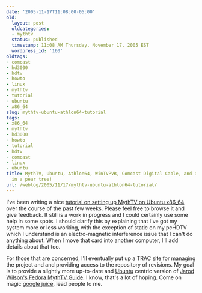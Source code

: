 ```yaml
---
date: '2005-11-17T11:08:00-05:00'
old:
  layout: post
  oldcategories:
  - mythtv
  status: published
  timestamp: 11:08 AM Thursday, November 17, 2005 EST
  wordpress_id: '160'
oldtags:
- comcast
- hd3000
- hdtv
- howto
- linux
- mythtv
- tutorial
- ubuntu
- x86_64
slug: mythtv-ubuntu-athlon64-tutorial
tags:
- x86_64
- mythtv
- hd3000
- howto
- tutorial
- hdtv
- comcast
- linux
- ubuntu
title: MythTV, Ubuntu, Athlon64, WinTVPVR, Comcast Digital Cable, and a pcHDTV HD-3000
  in a pear tree!
url: /weblog/2005/11/17/mythtv-ubuntu-athlon64-tutorial/
---
```


I've been writing a nice [tutorial on setting up MythTV on Ubuntu x86_64](/tutorials/mythTV64/mythTV64.xml) over the course of the past few weeks.  Please feel free to browse
it and give feedback.  It still is a work in progress and I could certainly use some help in
some spots.  I should clarify this by explaining that I've got my system more or less working,
with the exception of static on my pcHDTV which I understand is an electro-magnetic interference issue that
I can't do anything about.  When I move that card into another computer, I'll add details about
that too.

For those that are concerned, I'll eventually put up a TRAC site for managing the project and
and providing access to the repository of revisions.  My goal is to provide a slightly more up-to-date
and [Ubuntu](http://www.ubuntulinux.com/) centric version of [Jarod Wilson's Fedora MythTV Guide](http://wilsonet.com/mythtv/).  I know, that's a lot of hoping.  Come on magic
[google juice](http://en.wikipedia.org/wiki/Google_juice), lead people to me.
